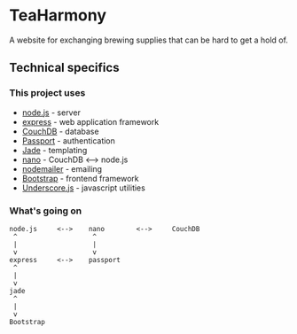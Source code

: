 # TeaHarmony

A website for exchanging brewing supplies that can be hard to get a hold of.

## Technical specifics

### This project uses

- [node.js](http://nodejs.org) - server
- [express](http://expressjs.com/) - web application framework
- [CouchDB](http://couchdb.apache.org) - database
- [Passport](http://passportjs.org) - authentication
- [Jade](http://jade-lang.com) - templating
- [nano](https://github.com/dscape/nano) - CouchDB <--> node.js
- [nodemailer](https://github.com/andris9/Nodemailer) - emailing
- [Bootstrap](http://getbootstrap.com) - frontend framework
- [Underscore.js](http://underscorejs.org) - javascript utilities


### What's going on

    node.js     <-->    nano        <-->     CouchDB
     ^                   ^
     |                   |
     v                   v
    express     <-->    passport
     ^
     |
     v
    jade
     ^
     |
     v
    Bootstrap
